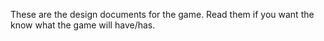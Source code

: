 These are the design documents for the game. Read them if you want the know what the game will have/has.
